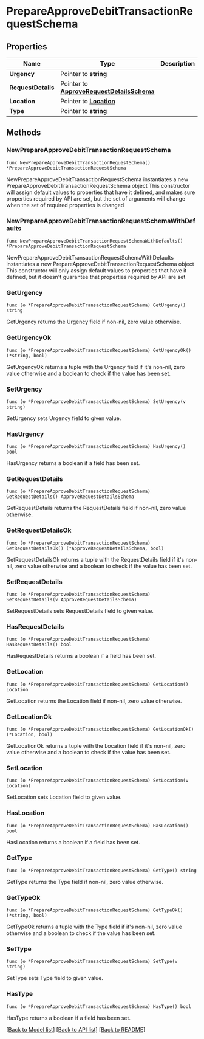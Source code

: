 # PrepareApproveDebitTransactionRequestSchema

## Properties

Name | Type | Description | Notes
------------ | ------------- | ------------- | -------------
**Urgency** | Pointer to **string** |  | [optional] 
**RequestDetails** | Pointer to [**ApproveRequestDetailsSchema**](ApproveRequestDetailsSchema.md) |  | [optional] 
**Location** | Pointer to [**Location**](Location.md) |  | [optional] 
**Type** | Pointer to **string** |  | [optional] 

## Methods

### NewPrepareApproveDebitTransactionRequestSchema

`func NewPrepareApproveDebitTransactionRequestSchema() *PrepareApproveDebitTransactionRequestSchema`

NewPrepareApproveDebitTransactionRequestSchema instantiates a new PrepareApproveDebitTransactionRequestSchema object
This constructor will assign default values to properties that have it defined,
and makes sure properties required by API are set, but the set of arguments
will change when the set of required properties is changed

### NewPrepareApproveDebitTransactionRequestSchemaWithDefaults

`func NewPrepareApproveDebitTransactionRequestSchemaWithDefaults() *PrepareApproveDebitTransactionRequestSchema`

NewPrepareApproveDebitTransactionRequestSchemaWithDefaults instantiates a new PrepareApproveDebitTransactionRequestSchema object
This constructor will only assign default values to properties that have it defined,
but it doesn't guarantee that properties required by API are set

### GetUrgency

`func (o *PrepareApproveDebitTransactionRequestSchema) GetUrgency() string`

GetUrgency returns the Urgency field if non-nil, zero value otherwise.

### GetUrgencyOk

`func (o *PrepareApproveDebitTransactionRequestSchema) GetUrgencyOk() (*string, bool)`

GetUrgencyOk returns a tuple with the Urgency field if it's non-nil, zero value otherwise
and a boolean to check if the value has been set.

### SetUrgency

`func (o *PrepareApproveDebitTransactionRequestSchema) SetUrgency(v string)`

SetUrgency sets Urgency field to given value.

### HasUrgency

`func (o *PrepareApproveDebitTransactionRequestSchema) HasUrgency() bool`

HasUrgency returns a boolean if a field has been set.

### GetRequestDetails

`func (o *PrepareApproveDebitTransactionRequestSchema) GetRequestDetails() ApproveRequestDetailsSchema`

GetRequestDetails returns the RequestDetails field if non-nil, zero value otherwise.

### GetRequestDetailsOk

`func (o *PrepareApproveDebitTransactionRequestSchema) GetRequestDetailsOk() (*ApproveRequestDetailsSchema, bool)`

GetRequestDetailsOk returns a tuple with the RequestDetails field if it's non-nil, zero value otherwise
and a boolean to check if the value has been set.

### SetRequestDetails

`func (o *PrepareApproveDebitTransactionRequestSchema) SetRequestDetails(v ApproveRequestDetailsSchema)`

SetRequestDetails sets RequestDetails field to given value.

### HasRequestDetails

`func (o *PrepareApproveDebitTransactionRequestSchema) HasRequestDetails() bool`

HasRequestDetails returns a boolean if a field has been set.

### GetLocation

`func (o *PrepareApproveDebitTransactionRequestSchema) GetLocation() Location`

GetLocation returns the Location field if non-nil, zero value otherwise.

### GetLocationOk

`func (o *PrepareApproveDebitTransactionRequestSchema) GetLocationOk() (*Location, bool)`

GetLocationOk returns a tuple with the Location field if it's non-nil, zero value otherwise
and a boolean to check if the value has been set.

### SetLocation

`func (o *PrepareApproveDebitTransactionRequestSchema) SetLocation(v Location)`

SetLocation sets Location field to given value.

### HasLocation

`func (o *PrepareApproveDebitTransactionRequestSchema) HasLocation() bool`

HasLocation returns a boolean if a field has been set.

### GetType

`func (o *PrepareApproveDebitTransactionRequestSchema) GetType() string`

GetType returns the Type field if non-nil, zero value otherwise.

### GetTypeOk

`func (o *PrepareApproveDebitTransactionRequestSchema) GetTypeOk() (*string, bool)`

GetTypeOk returns a tuple with the Type field if it's non-nil, zero value otherwise
and a boolean to check if the value has been set.

### SetType

`func (o *PrepareApproveDebitTransactionRequestSchema) SetType(v string)`

SetType sets Type field to given value.

### HasType

`func (o *PrepareApproveDebitTransactionRequestSchema) HasType() bool`

HasType returns a boolean if a field has been set.


[[Back to Model list]](../README.md#documentation-for-models) [[Back to API list]](../README.md#documentation-for-api-endpoints) [[Back to README]](../README.md)


